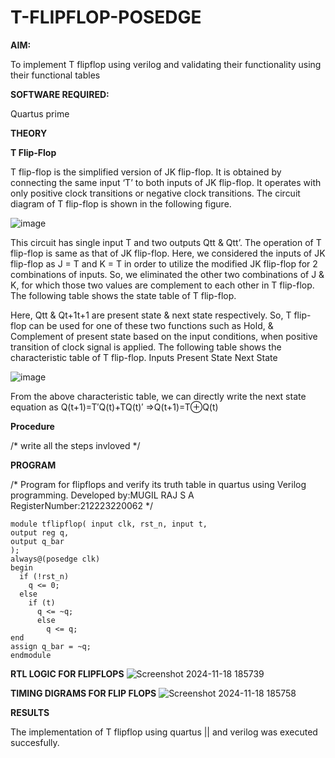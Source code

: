 # T-FLIPFLOP-POSEDGE

**AIM:**

To implement  T flipflop using verilog and validating their functionality using their functional tables

**SOFTWARE REQUIRED:**

Quartus prime

**THEORY**

**T Flip-Flop**

T flip-flop is the simplified version of JK flip-flop. It is obtained by connecting the same input ‘T’ to both inputs of JK flip-flop. It operates with only positive clock transitions or negative clock transitions. The circuit diagram of T flip-flop is shown in the following figure.

![image](https://github.com/naavaneetha/T-FLIPFLOP-POSEDGE/assets/154305477/458a68fe-2d08-4a9d-ac4f-7ae0480ce0bd)

 
This circuit has single input T and two outputs Qtt & Qtt’. The operation of T flip-flop is same as that of JK flip-flop. Here, we considered the inputs of JK flip-flop as J = T and K = T in order to utilize the modified JK flip-flop for 2 combinations of inputs. So, we eliminated the other two combinations of J & K, for which those two values are complement to each other in T flip-flop. The following table shows the state table of T flip-flop.

Here, Qtt & Qt+1t+1 are present state & next state respectively. So, T flip-flop can be used for one of these two functions such as Hold, & Complement of present state based on the input conditions, when positive transition of clock signal is applied. The following table shows the characteristic table of T flip-flop. Inputs Present State Next State

![image](https://github.com/naavaneetha/T-FLIPFLOP-POSEDGE/assets/154305477/cdd7fb32-539f-4b66-bb8d-f305a153c886)

 
From the above characteristic table, we can directly write the next state equation as Q(t+1)=T′Q(t)+TQ(t)′ ⇒Q(t+1)=T⊕Q(t)

**Procedure**

/* write all the steps invloved */

**PROGRAM**

/* Program for flipflops and verify its truth table in quartus using Verilog programming.
Developed by:MUGIL RAJ S A 
RegisterNumber:212223220062
*/
```
module tflipflop( input clk, rst_n, input t,
output reg q,
output q_bar
);
always@(posedge clk) 
begin 
  if (!rst_n)
    q <= 0;
  else
    if (t)
      q <= ~q;
      else
        q <= q;
end
assign q_bar = ~q;
endmodule
```
**RTL LOGIC FOR FLIPFLOPS**
![Screenshot 2024-11-18 185739](https://github.com/user-attachments/assets/d704b80d-73f6-48cb-8cea-11b5c792127a)

**TIMING DIGRAMS FOR FLIP FLOPS**
![Screenshot 2024-11-18 185758](https://github.com/user-attachments/assets/d8d9d1a2-3f71-43f0-b30f-ba7fb954022e)

**RESULTS**

The implementation of T flipflop using quartus || and verilog was executed succesfully.
